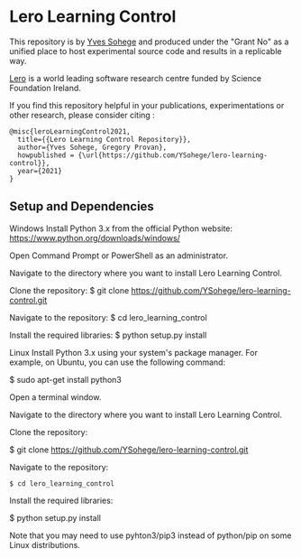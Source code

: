 # Lero Learning Control 

This repository is by [Yves Sohege](https://github.com/YSohege) and produced under the "Grant No"
as a unified place to host experimental source code and results in a replicable way. 

[Lero](https://lero.ie/) is a world leading software research centre funded by Science Foundation Ireland.


If you find this repository helpful in your publications, experimentations or other research,
please consider citing :

```
@misc{leroLearningControl2021,
  title={{Lero Learning Control Repository}},
  author={Yves Sohege, Gregory Provan},
  howpublished = {\url{https://github.com/YSohege/lero-learning-control}},
  year={2021}
}
```

## Setup and Dependencies
Windows
Install Python 3.x from the official Python website: https://www.python.org/downloads/windows/

Open Command Prompt or PowerShell as an administrator.

Navigate to the directory where you want to install Lero Learning Control.

Clone the repository:
$ git clone https://github.com/YSohege/lero-learning-control.git

Navigate to the repository:
$ cd lero_learning_control

Install the required libraries:
$ python setup.py install



Linux
Install Python 3.x using your system's package manager. For example, on Ubuntu, you can use the following command:

$ sudo apt-get install python3

Open a terminal window.

Navigate to the directory where you want to install Lero Learning Control.

Clone the repository:


$ git clone https://github.com/YSohege/lero-learning-control.git


Navigate to the repository:
```
$ cd lero_learning_control
```

Install the required libraries:

$ python setup.py install


Note that you may need to use pyhton3/pip3 instead of python/pip on some Linux distributions.





[//]: # ()
[//]: # (+ Python/numpy/[PyTorch]&#40;https://pytorch.org&#41;)

[//]: # (+ [locuslab/mpc.pytorch]&#40;https://github.com/locuslab/mpc.pytorch&#41;)

[//]: # ()
[//]: # (# LQR Imitation Learning Experiments)

[//]: # ()
[//]: # (From within the `imitation_lqr` directory:)

[//]: # (1. `train.py` is the main training script for the experiment )

[//]: # (   in Section 5.3.)

[//]: # ()
[//]: # (# Non-Convex Imitation Learning Experiments)

[//]: # ()
[//]: # (From within the `imitation_nonconvex` directory:)

[//]: # (1. `make_dataset.py` should be run to create a dataset of trajectories)

[//]: # (   for each environment.)

[//]: # (2. `il_exp.py` is the main training script for each experiment.)

[//]: # (3. `run-pendulum-cartpole.sh` runs all of the experiments for the)

[//]: # (   pendulum and cartpole environments in Section 5.3.)

[//]: # (3. `run-complex-pendulum.sh` runs all of the experiments for the)

[//]: # (   non-realizable pendulum environment in Section 5.4.)
